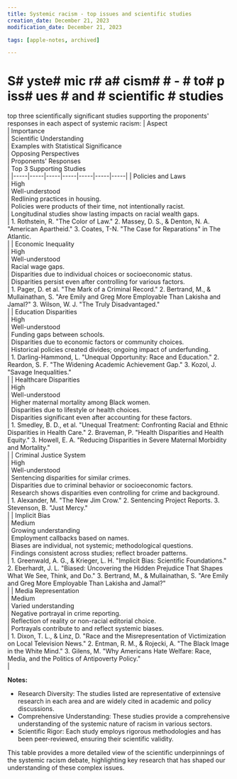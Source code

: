 ```yaml
---
title: Systemic racism - top issues and scientific studies
creation_date: December 21, 2023
modification_date: December 21, 2023

tags: [apple-notes, archived]

---
```



# S# yste# mic r# a# cism#  # - # to# p iss# ues # and # scientific # studies # 

top three scientifically significant studies supporting the proponents' responses in each aspect of systemic racism:
|  Aspect<br/> | Importance<br/> | Scientific Understanding<br/> | Examples with Statistical Significance<br/> | Opposing Perspectives<br/> | Proponents' Responses<br/> | Top 3 Supporting Studies<br/> |
|-----|-----|-----|-----|-----|-----|-----|
|  Policies and Laws<br/> | High<br/> | Well-understood<br/> | Redlining practices in housing.<br/> | Policies were products of their time, not intentionally racist.<br/> | Longitudinal studies show lasting impacts on racial wealth gaps.<br/> | 1. Rothstein, R. "The Color of Law." 2. Massey, D. S., & Denton, N. A. "American Apartheid." 3. Coates, T-N. "The Case for Reparations" in The Atlantic.<br/> |
|  Economic Inequality<br/> | High<br/> | Well-understood<br/> | Racial wage gaps.<br/> | Disparities due to individual choices or socioeconomic status.<br/> | Disparities persist even after controlling for various factors.<br/> | 1. Pager, D. et al. "The Mark of a Criminal Record." 2. Bertrand, M., & Mullainathan, S. "Are Emily and Greg More Employable Than Lakisha and Jamal?" 3. Wilson, W. J. "The Truly Disadvantaged."<br/> |
|  Education Disparities<br/> | High<br/> | Well-understood<br/> | Funding gaps between schools.<br/> | Disparities due to economic factors or community choices.<br/> | Historical policies created divides; ongoing impact of underfunding.<br/> | 1. Darling-Hammond, L. "Unequal Opportunity: Race and Education." 2. Reardon, S. F. "The Widening Academic Achievement Gap." 3. Kozol, J. "Savage Inequalities."<br/> |
|  Healthcare Disparities<br/> | High<br/> | Well-understood<br/> | Higher maternal mortality among Black women.<br/> | Disparities due to lifestyle or health choices.<br/> | Disparities significant even after accounting for these factors.<br/> | 1. Smedley, B. D., et al. "Unequal Treatment: Confronting Racial and Ethnic Disparities in Health Care." 2. Braveman, P. "Health Disparities and Health Equity." 3. Howell, E. A. "Reducing Disparities in Severe Maternal Morbidity and Mortality."<br/> |
|  Criminal Justice System<br/> | High<br/> | Well-understood<br/> | Sentencing disparities for similar crimes.<br/> | Disparities due to criminal behavior or socioeconomic factors.<br/> | Research shows disparities even controlling for crime and background.<br/> | 1. Alexander, M. "The New Jim Crow." 2. Sentencing Project Reports. 3. Stevenson, B. "Just Mercy."<br/> |
|  Implicit Bias<br/> | Medium<br/> | Growing understanding<br/> | Employment callbacks based on names.<br/> | Biases are individual, not systemic; methodological questions.<br/> | Findings consistent across studies; reflect broader patterns.<br/> | 1. Greenwald, A. G., & Krieger, L. H. "Implicit Bias: Scientific Foundations." 2. Eberhardt, J. L. "Biased: Uncovering the Hidden Prejudice That Shapes What We See, Think, and Do." 3. Bertrand, M., & Mullainathan, S. "Are Emily and Greg More Employable Than Lakisha and Jamal?"<br/> |
|  Media Representation<br/> | Medium<br/> | Varied understanding<br/> | Negative portrayal in crime reporting.<br/> | Reflection of reality or non-racial editorial choice.<br/> | Portrayals contribute to and reflect systemic biases.<br/> | 1. Dixon, T. L., & Linz, D. "Race and the Misrepresentation of Victimization on Local Television News." 2. Entman, R. M., & Rojecki, A. "The Black Image in the White Mind." 3. Gilens, M. "Why Americans Hate Welfare: Race, Media, and the Politics of Antipoverty Policy."<br/> |

**Notes:**
* Research Diversity: The studies listed are representative of extensive research in each area and are widely cited in academic and policy discussions.
* Comprehensive Understanding: These studies provide a comprehensive understanding of the systemic nature of racism in various sectors.
* Scientific Rigor: Each study employs rigorous methodologies and has been peer-reviewed, ensuring their scientific validity.

This table provides a more detailed view of the scientific underpinnings of the systemic racism debate, highlighting key research that has shaped our understanding of these complex issues.
